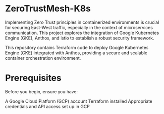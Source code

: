 # ZeroTrustMesh-K8s
Implementing Zero Trust principles in containerized environments is crucial for securing East-West traffic, especially in the context of microservices communication. This project explores the integration of Google Kubernetes Engine (GKE), Anthos, and Istio to establish a robust security framework. 

This repository contains Terraform code to deploy Google Kubernetes Engine (GKE) integrated with Anthos, providing a secure and scalable container orchestration environment.

# Prerequisites
Before you begin, ensure you have:

A Google Cloud Platform (GCP) account
Terraform installed
Appropriate credentials and API access set up in GCP

